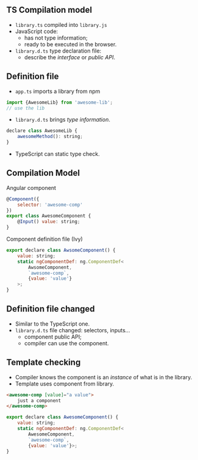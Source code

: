 ## TS Compilation model

- `library.ts` compiled into `library.js`
- JavaScript code:
  - has not type information;
  - ready to be executed in the browser.
- `library.d.ts` type declaration file:
  - describe the *interface* or *public API*.


## Definition file

- `app.ts` imports a library from npm

```javascript
import {AwesomeLib} from 'awesome-lib';
// use the lib
```

- `library.d.ts` brings *type information*.

```javascript
declare class AwesomeLib {
    awesomeMethod(): string;
}
```

- TypeScript can static type check.


## <i class="fab fa-angular angular-logo-medium"></i> Compilation Model

Angular component

```javascript
@Component({
    selector: 'awesome-comp'
})
export class AwesomeComponent {
    @Input() value: string;
}
```

Component definition file (Ivy)

```javascript
export declare class AwsomeComponent() {
    value: string;
    static ngComponentDef: ng.ComponentDef<
        AwsomeComponent,
        `awesome-comp`,
        {value: 'value'}
    >;
}
```


## Definition file changed

- Similar to the TypeScript one.
- `library.d.ts` file changed: selectors, inputs...
  - component public API;
  - compiler can use the component.


## Template checking

- Compiler knows the component is an *instance* of what is in the library.
- Template uses component from library.

```html
<awesome-comp [value]="a value">
    just a component
</awesome-comp>
```

```javascript
export declare class AwesomeComponent() {
    value: string;
    static ngComponentDef: ng.ComponentDef<
        AwesomeComponent,
        `awesome-comp`,
        {value: 'value'}>;
}
```
